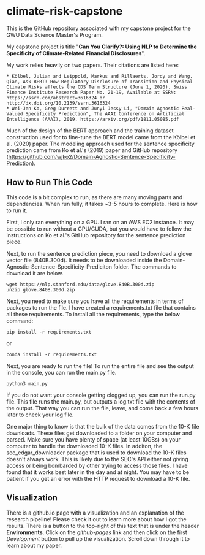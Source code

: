 # climate-risk-capstone

This is the GitHub repository associated with my capstone project for the GWU Data Science Master's Program.

My capstone project is title "**Can You Clarify?: Using NLP to Determine the Specificity of Climate-Related Financial Disclosures**".

My work relies heavily on two papers. Their citations are listed here:

    * Kölbel, Julian and Leippold, Markus and Rillaerts, Jordy and Wang, Qian, Ask BERT: How Regulatory Disclosure of Transition and Physical Climate Risks affects the CDS Term Structure (June 1, 2020). Swiss Finance Institute Research Paper No. 21-19, Available at SSRN: https://ssrn.com/abstract=3616324 or http://dx.doi.org/10.2139/ssrn.3616324
    * Wei-Jen Ko, Greg Durrett and Junyi Jessy Li, "Domain Agnostic Real-Valued Specificity Prediction", The AAAI Conference on Artificial Intelligence (AAAI), 2019. https://arxiv.org/pdf/1811.05085.pdf
    
Much of the design of the BERT approach and the training dataset construction used for to fine-tune the BERT model came from the Kölbel et al. (2020) paper.
The modeling approach used for the sentence specificity prediction came from Ko et al.'s (2019) paper and GitHub repository (https://github.com/wjko2/Domain-Agnostic-Sentence-Specificity-Prediction).

## How to Run This Code
This code is a bit complex to run, as there are many moving parts and dependencies. When run fully, it takes ~3-5 hours to complete. Here is how to run it.

First, I only ran everything on a GPU. I ran on an AWS EC2 instance. It may be possible to run without a GPU/CUDA, but you would have to
follow the instructions on Ko et al.'s GitHub repository for the sentence prediction piece.

Next, to run the sentence prediction piece, you need to download a glove vector file (840B.300d). It needs to 
be downloaded inside the Domain-Agnostic-Sentence-Specificity-Prediciton folder. The commands to download it are below.

    wget https://nlp.stanford.edu/data/glove.840B.300d.zip
    unzip glove.840B.300d.zip

Next, you need to make sure you have all the requirements in terms of packages to run the file. I have created a requirements.txt
file that contains all these requirements. To install all the requirements, type the below command:

    pip install -r requirements.txt

or

    conda install -r requirements.txt

Next, you are ready to run the file! To run the entire file and see the output in the console, you can run the main.py file.

    python3 main.py
    
If you do not want your console getting clogged up, you can run the run.py file. This file runs the main.py, but outputs a log.txt
file with the contents of the output. That way you can run the file, leave, and come back a few hours later to check your log file.

One major thing to know is that the bulk of the data comes from the 10-K file downloads. These files get downloaded to a folder on your
computer and parsed. Make sure you have plenty of space (at least 10GBs) on your computer to handle the downloaded 10-K files. In additon,
the sec_edgar_downloader package that is used to download the 10-K files doesn't always work. This is likely due to the SEC's API either
not giving access or being bombarded by other trying to access those files. I have found that it works best later in the day and at night.
You may have to be patient if you get an error with the HTTP request to download a 10-K file.

## Visualization

There is a github.io page with a visualization and an explanation of the research pipeline! Please check it out to learn more about
how I got the results. There is a button to the top-right of this text that is under the header **Environments**. Click on the
*github-pages* link and then click on the first *Development* button to pull up the visualization. Scroll down through it to learn about
my paper.